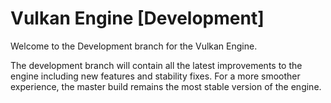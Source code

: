 # Vulkan Engine [Development]

Welcome to the Development branch for the Vulkan Engine. 

The development branch will contain all the latest improvements to the engine including new features and stability fixes.
For a more smoother experience, the master build remains the most stable version of the engine.
